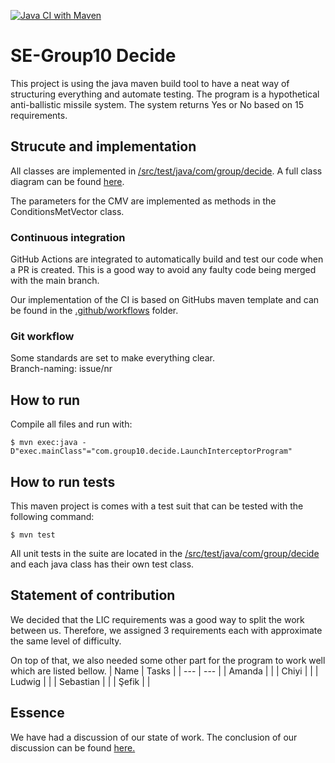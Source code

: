 [![Java CI with Maven](https://github.com/darkway-s/SE-Group10/actions/workflows/maven.yml/badge.svg)](https://github.com/darkway-s/SE-Group10/actions/workflows/maven.yml)
# SE-Group10 Decide
This project is using the java maven build tool to have a neat way of structuring everything and automate testing. The program is a hypothetical anti-ballistic missile system. The system returns Yes or No based on 15 requirements. 

## Strucute and implementation
All classes are implemented in [/src/test/java/com/group/decide](/src/test/java/com/group/decide). 
A full class diagram can be found [here](https://viewer.diagrams.net/?tags=%7B%7D&highlight=0000ff&edit=_blank&layers=1&nav=1&title=decide#R7V1bd9o6Fv41rJU%2BlGX5Co%2BEJG3mhJYTkvbMvDm2Ap4ai2ObBvrrR7Il3yRjQxBwOs7qSrGQZFv707582lJ62ni5%2BRTaq8UEudDvqYq76Wk3PVVVgTXA%2F5GSLS0xAEhL5qHnpmWFgpn3C9JChZauPRdGpYoxQn7srcqFDgoC6MSlMjsM0Vu52ivyy3dd2XPIFcwc2%2BdLv3tuvEhLB6qVl3%2BG3nzB7gzMYfrN0maV6ZtEC9tFb4Ui7banjUOE4vTTcjOGPhk9Ni7f77ff%2FYcf5qd%2F%2FRn9bT9f%2F%2FH05dvHtLO7fZpkrxDCID64a2f096%2FJ59nC%2B8%2F0j6%2FL6Wbgr68%2Fakba90%2FbX9MBm9hx6G16qunje10%2F4Q9z8oGOQbxlAxu9eUvfDvDV9SsK4hn9BuBr2%2FfmAf7s4OeFIS74CcPYwzIZ0S9itMKlzsLz3Qd7i9bkraLYdn6wq%2BsFCr1fuFvbp33ir8OYwktTSjVmpCUuJqUhjHCdKRsqUCma2JtSxQc7immBg3zfXkXeS%2FYaSzuce8E1imO0pJXoaOHXgZsKvhqEAzLE4LkG0RLG4Ra3Y72oA4oyOs8%2BqgM6895y1KoWrbQoInao09lCZ8o86z1HA%2F5AAbEPOEwOHD0VD4GSzsoRaY%2FfWcXVtM0oGZ3rZCb7Nd9WEITHME4kG6IfcIx8hKFyE6AUUp7vV4oYqnz4GtdiKlrZjhfMH5I6N3pe8khHjBQh3PbVT%2BbywnNdGBA8oNiO7VT4RNIrhJ8%2BGVHjGv%2FDAz9W%2BkbPwA8%2Bxtcgv8b%2FSPUwHqMAv4vtJTiAGFlvMIrbgmbH9ORRQ0GiKe0goktDiCVASEXKvpdIL5UyU8HgIBEvsbB8mMv0iYj85iPg5K7xctcEMvbtF%2BhPUeTFHiL9h2ndiuzPJl5LbyfegSzpDmrmf2oiripqYFyd%2Bx841dCyYVqU3JYW8uYolUzym7%2FPHMaP6I3cp%2FAwOzsS9ICxeYUf6x09fCNvUHqK7GWbe632F7XrLxu7gwYuRjMsoWB%2BRR8rvSpV6%2FS5tAk%2FUFuafKBKmvLDISdV6GJ%2Fml7iQVmgOQps%2FzYvxUO9Dlzo0oHO6zygRD8T9fxfGMdb6r3Z6xgR%2Fy1eMt8Obrz4L6LJlb6isIJ%2Fk%2F76JABJr2%2BY55ZcbNlFgF%2F7r6TqcGixAto27YsU5I2Tq1LrKQw9PHrEUaWF7ihMJhlDKi6588hAZvevtkm8U9bK8e0o8hxWTJuCDDlkRA9wHrFU0Dp04C58UfHh22L1cwAQQ%2Bjbsfez%2FHjHNyxDgWFJ9RT7HwbrJQztxDDnGrGqGcdp0Ii1yg61dMZARf%2F9AhVTbRGogKFIaymyHBVdqXFURl9ueMP89fGRK%2Fvy9el5dnvTGbpjGbrhTkOn84GLEDKmIgsxoAtc5IkXKC3lK00h6Jx4vzE7cbm0FtY4v5u14Ggt3WzJWQBd2tznOc%2FUCPgwmJNnyiKpTu3vqRfSeVerF1SznexVWXyVLmI0O7V%2FJPEaLae2NK0vYiPJxE51%2FxU3v1swVnVN27BTQl4q5XA8HDBvzsYBdbzPZelFo%2BVSD%2BOHjj5zDH7mTJHIBHbe0VFjaaPiHVlDgeOsiAIjWTrUqOP8N%2FULfttute8oWiKdhft4T0JsaLK8J0NE23Xe05HEKwiMhOKVNfOHFifMU1D%2FOdme0%2BY5334K0hxkeUlNrHlqf9%2FBmtOm1LbmUbIF%2BsAqmwJzgBWOWe4qfZXcMlNx4wG0t4VqFND199PYTC7crNhhmxaGXkFc%2BhQ5%2FrLxORySJm%2BMHux14CzuiYvhwBV2zfE8dZMZHU3swJ5jz6PzWST6LBYj8RkQDIHe0sBJCR1TZJfSTKQMGzhwSgnAxFUpk4HXCPnQDoRRV%2BfE7Gnl0jm7jxMjRIs0CojFVZ0TI0O8AgpIrAxk6QJLtLBDdEGz4RDzQ0VtMFZ7I6X9bzyYdpIkQGmiKbvm%2BZeH%2B7FyxRf38Y%2BoLtArlTs1dVwctzVqA1k4Biwz%2BzyZOOUkHNXotcrBIfk7WcpN2lSxjN4BOTilfBqK0mIyTSVPpy50KGtwtYJ%2BPH1eX19Vx%2BGmCv5GSX5OEH5YZsvog8Yp50raASwd%2FDyIJCohxyRoB0ilr6ulpLAEoQdlhR0VkSKc8Vi9GOTVKcvTAM%2FiF%2B1uoOO58AIDvvPtTGmt2FzzxTRMmSGiWWW1RekgjFA4iTW1RKx25%2FS3dZbSGbjPNhSxeGVJty7%2Bn%2BBBqDjKe%2FrMxflSN8P%2BD73nJkAIMkJFgNBlrWeyhdLieiYLvi7JXPx%2B%2FCDQhlWmmNFzRTRYhoATkEYQDrQ6UuD2y6enz2l07qI1GbFqtP04url%2FnoGddW6ns%2FuHr1921hk93o7qeqlG%2BV00v6c%2BqluY2bFyKkKgJYt0HPD5qJ3%2FcTTxCtONRfJVpSmYup3SmdUpkYtMAST83oe6%2BV4IghvtUCbxxBrUTk8iIhJiR6n54QPSeq0iT3rquaUHmGd6JmajdyjXpqi9MtmW74A7cMPbi4%2BIB7I3jTZwoDjafBkYukFu4trRIhmtkyzpK1S%2FXji1ATTtnMg7jOVV%2BrpexN1BdFoJDntya8JdmcfA6OXAEqhn3aCZPWgxgMK39pZeYIfb54CoCew0pPv5L5CH%2B%2F0CK9OsJF5oglxR3RCutUoznEpdYLWqBUvqAZUPGeoSMI7oLNO5u08wJISNtAwMoHTRkEwBC3IwhAKWRccCpW6D3fR5MhFnWTyMJyLFUNzfT1UDqT2efGuRx8WnU6B4QcyU8roOnPRkASWAkLhSZAcM%2FoVR46yxgYXpw3ba5%2Fjg5KlhITilUcNA4fe63GFD5Wd2KgVV59Scw6kRJt4ID5OQlkGWHVPBqa9XAUxa5ZN2WmRvLbL3VhghSiT6MN1eGJkCFuWRnvIAiUy9cErg7vlbjQ8zfW7jlbC6Qn%2Bn0YNZ2NHI95%2FCNUz2AUdsv27e8B0eD361bsfvqQDO%2B0FCgBvS%2FCDAe%2BnJrp%2FO8TnFMrmuVpbJhVt%2Fhcvk8ugcULeMxaYUUTXJPq8HL4qZ0qJ7xTpn51BVAXafCtl29VqaszM8Typ6czJtto7BlsKytQzFtHo7FzMEZzj2mtn%2F3Zq07U7To28g%2FQgq2zNBFQs1O0fzntjBbJUdp%2BlCxbt3nOZLrOwBwe4Np9mevgPr0%2FeQujsVgO70a5l6TxADnDgvAIiYgNToud7P3OQl3GbBd6rGBx%2Fy003vSg0LfSlM%2Brj07zX5mxLXCQ6yq%2FLtbNdN7niVSIvuL0PFe72E1ftU7y621L9L2kkTvKyW8NLkpZ0onAzOtvjfdu2%2FV0o4UZs3d53%2FeAfQdptL3QEdJ1pzZz2Lkpa7oOwUQZlSPY%2FJFARlqnCNXVruMmBOBReUBevltBCXiU5mKsZt5eC%2BWrFuqzK%2F%2B7j1Sl2lYVt6TExANX7sws597WNdMLLjsE4R9KUlTWdBTOdfSxGwKG1aKGGJibe1mQIVw3flBas1dXPvycdZHEJ7edXT7j7sk0DdJPpL9GObxCjInz61GM9zdJgwf7rJkW1Idd4%2FaZRPPD1xqvN7M5jFjAqfb1gNhI7EDZl6NQeAqvk6rodrwJ5MLtuj8cbn4qO1vq6XzuMAfTA8ebr24YdznD9jm9GKF5%2BwzQ79%2FIehUy%2BjUzG7zQR7Kv5%2FAjZb8ORCfVFAWhmq%2B1jjOsmVQCPyJXafMSNdvFqNXS%2B4eSIvj5W90%2FwbVfNvWkp%2FAIb5T7nHxgWmOuPd0G%2BNk3E8q85T%2FITTsJck4A9eolUiauU9RQnN4TGCg2yMgNgdUpI%2FbMZ4eS%2FnP9p13Obe2xaB0b4ESfNSwNvCi%2BEMh8fknm%2BhveJmb6tY6AD%2BzqgsMpKDZ0TYKjL%2BqmAKyWP8hX%2Bo7LiasOY8qV2xTX7ElqKWLflwwJbVG2x52ctssuGHLb6%2FT52yv%2FjVbC31GpSdSvFWOWh12B8Oj6B49%2BtXtuIV%2FAW2GsVb1p%2FrKNGeXoB9usAhaYvoVaxIO32oahWRi5bUteNQRfgyRGShOkcJftfFBLmQ1Pgf).

The parameters for the CMV are implemented as methods in the ConditionsMetVector class.  



### Continuous integration
GitHub Actions are integrated to automatically build and test our code when a PR is created. This is a good way to avoid any faulty code being merged with the main branch. 

Our implementation of the CI is based on GitHubs maven template and can be found in the [.github/workflows](.github/workflows) folder.

### Git workflow
Some standards are set to make everything clear.  
Branch-naming: issue/nr

## How to run
Compile all files and run with:
```
$ mvn exec:java -D"exec.mainClass"="com.group10.decide.LaunchInterceptorProgram" 
```

## How to run tests
This maven project is comes with a test suit that can be tested with the following command:
```
$ mvn test
```
All unit tests in the suite are located in the [/src/test/java/com/group/decide](/src/test/java/com/group/decide) and each java class has their own test class. 

## Statement of contribution
We decided that the LIC requirements was a good way to split the work between us. Therefore, we assigned 3 requirements each with approximate the same level of difficulty. 

On top of that, we also needed some other part for the program to work well which are listed bellow. 
| Name | Tasks |
| --- | --- |
| Amanda |  |
| Chiyi | |
| Ludwig | |
| Sebastian | |
| Şefik | |

## Essence
We have had a discussion of our state of work. The conclusion of our discussion can be found [here.](https://docs.google.com/document/d/1F2XvOlAA5KcxmcbASf5P0KabFuRd7MKCWuzxflHKIb8/edit)
